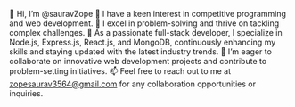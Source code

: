 👋 Hi, I’m @sauravZope
👀 I have a keen interest in competitive programming and web development.
💯 I excel in problem-solving and thrive on tackling complex challenges.
🌱 As a passionate full-stack developer, I specialize in Node.js, Express.js, React.js, and MongoDB, continuously enhancing my skills and staying updated with the latest industry trends.
💞️ I’m eager to collaborate on innovative web development projects and contribute to problem-setting initiatives.
📫 Feel free to reach out to me at zopesaurav3564@gmail.com for any collaboration opportunities or inquiries.

<!---
sauravZope/sauravZope is a ✨ special ✨ repository because its `README.md` (this file) appears on your GitHub profile.
You can click the Preview link to take a look at your changes.
--->
